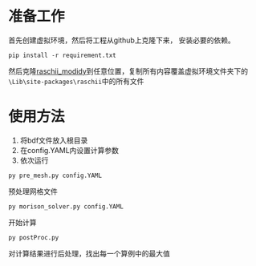 # 准备工作
首先创建虚拟环境，然后将工程从github上克隆下来，
安装必要的依赖。
```
pip install -r requirement.txt
```

然后克隆[raschii_modidy](https://github.com/SUGAR-ADDICT/raschii_modidy)到任意位置，复制所有内容覆盖虚拟环境文件夹下的`\Lib\site-packages\raschii`中的所有文件

# 使用方法
1. 将bdf文件放入根目录
2. 在config.YAML内设置计算参数
3. 依次运行
```
py pre_mesh.py config.YAML
```
预处理网格文件
```
py morison_solver.py config.YAML
```
开始计算

```
py postProc.py
```
对计算结果进行后处理，找出每一个算例中的最大值